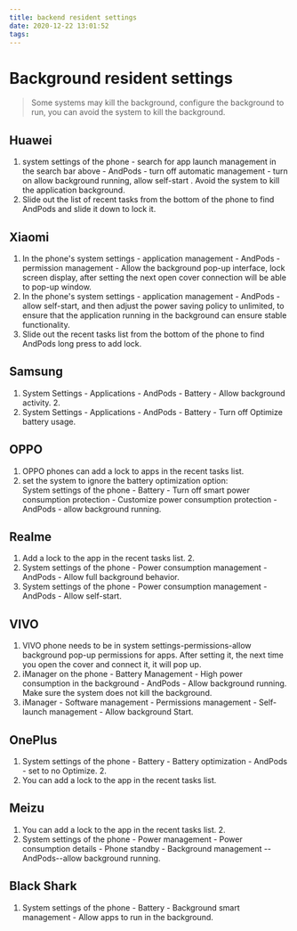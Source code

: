 ```yaml
---
title: backend resident settings
date: 2020-12-22 13:01:52
tags:
---
```

# Background resident settings
> Some systems may kill the background, configure the background to run, you can avoid the system to kill the background.

## Huawei
1. system settings of the phone - search for app launch management in the search bar above - AndPods - turn off automatic management - turn on allow background running, allow self-start . Avoid the system to kill the application background.
2. Slide out the list of recent tasks from the bottom of the phone to find AndPods and slide it down to lock it.

## Xiaomi
1. In the phone's system settings - application management - AndPods - permission management - Allow the background pop-up interface, lock screen display, after setting the next open cover connection will be able to pop-up window.
2. In the phone's system settings - application management - AndPods - allow self-start, and then adjust the power saving policy to unlimited, to ensure that the application running in the background can ensure stable functionality.
3. Slide out the recent tasks list from the bottom of the phone to find AndPods long press to add lock.

## Samsung
1. System Settings - Applications - AndPods - Battery - Allow background activity. 2.
2. System Settings - Applications - AndPods - Battery - Turn off Optimize battery usage.

## OPPO
1. OPPO phones can add a lock to apps in the recent tasks list.
2. set the system to ignore the battery optimization option:  
    System settings of the phone - Battery - Turn off smart power consumption protection - Customize power consumption protection - AndPods - allow background running.
    
## Realme
1. Add a lock to the app in the recent tasks list. 2.
2. System settings of the phone - Power consumption management - AndPods - Allow full background behavior.
3. System settings of the phone - Power consumption management - AndPods - Allow self-start.
    
## VIVO
1. VIVO phone needs to be in system settings-permissions-allow background pop-up permissions for apps. After setting it, the next time you open the cover and connect it, it will pop up.
2. iManager on the phone - Battery Management - High power consumption in the background - AndPods - Allow background running. Make sure the system does not kill the background.
3. iManager - Software management - Permissions management - Self-launch management - Allow background Start.

## OnePlus
1. System settings of the phone - Battery - Battery optimization - AndPods - set to no Optimize. 2.
2. You can add a lock to the app in the recent tasks list.

## Meizu
1. You can add a lock to the app in the recent tasks list. 2.
2. System settings of the phone - Power management - Power consumption details - Phone standby - Background management --AndPods--allow background running.

## Black Shark
1. System settings of the phone - Battery - Background smart management - Allow apps to run in the background.
